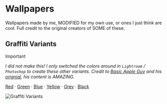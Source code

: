 # Wallpapers

Wallpapers made by me, MODIFIED for my own use, or ones I just think are cool. Full credit to the original creators of SOME of these.

## Graffiti Variants

> [!Important]
> *I did not make this! I only switched the colors around in `Lightroom` / `Photoshop` to create these other variants. Credit to [Basic Apple Guy](https://x.com/BasicAppleGuy) and his [orignial](https://basicappleguy.com/haberdashery/graffiti), his content is AMAZING.*

[Red](./Graffiti/Graffiti_C_Mac-Red.jpg) · [Green](./Graffiti/Graffiti_C_Mac-Green.jpg) · [Blue](./Graffiti/Graffiti_C_Mac-Blue.jpg) · [Yellow](./Graffiti/Graffiti_C_Mac-Yellow.png) · [Grey](./Graffiti/Graffiti_C_Mac-Grey.png) · [Black](./Graffiti/Graffiti_C_Mac-Black.jpg)

![Graffiti Variants](./Graffiti/Graffiti_C_Mac-Yellow.png)
